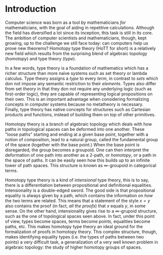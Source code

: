 # Introduction

Computer science was born as a tool *by* mathematicians *for* mathematicians, with the goal of aiding in repetitive calculations. Although the field has diversified a lot since its inception, this task is still in its core. The ambition of computer scientists and mathematicians, though, kept growing, up to the challenge we still face today: can computers help us prove new theorems? Homotopy type theory (HoTT for short) is a relatively new field which results from the surprising blend of algebraic topology (*homotopy*) and type theory (*type*).

In a few words, type theory is a foundation of mathematics which has a richer structure than more naive systems such as set theory or lambda calculus. Type theory assigns a *type* to every *term*, in contrast to *sets* which don not impose any semantic restriction to their *elements*. Types also differ from set theory in that they don not require any underlying logic (such as first-order logic), they are capable of representing logical propositions on their own. This is an important advantage when considering formalizing concepts in computer systems because no metatheory is necessary. Finally, type theory has native concepts for structures such as Cartesian products and functions, instead of building them on top of other primitives.

Homotopy theory is a branch of algebraic topology which deals with how paths in topological spaces can be deformed into one another. These "loose paths" starting and ending at a given base point, together with a notion of composition, lead to a natural group, called the fundamental group of the space (together with the base point.) When the base point is disregarded, the group becomes a groupoid. One can then interpret the deformation of one path into another as a 2-path, or *homotopy*, or a path in the space of paths. It can be easily seen how this builds up to an infinite tower of path spaces. This structure is known as $\infty$-groupoid in categorical terms.

Homotopy type theory is a kind of *intensional* type theory, this is to say, there is a differentiation between propositional and definitional equalities. Intensionality is a double-edged sword. The good side is that propositional equality is always given by a path, which contains the information on *how* the two terms are related. This means that a statement of the style $x = y$ also contains the proof (in fact, *all the proofs*) that $x$ equals $y$, in some sense. On the other hand, intensionality gives rise to a $\infty$-grupoid structure, such as the one of topological spaces seen above. In fact, under this point of view, types become spaces, terms become points, equalities become paths, etc. This makes homotopy type theory an ideal ground for the formalization of proofs in homotopy theory. This complex structure, though, makes identifying equality types (i.e. the types of paths between two points) a very difficult task, a generalization of a very well known problem in algebraic topology: the study of higher homotopy groups of spaces.
